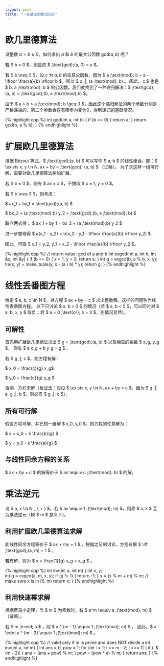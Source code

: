 ```yaml
---
layout: post
title: "一些基础的数论知识"
---
```


# 欧几里德算法

设整数 $a > b \geq 0$，如何求出 $a$ 和 $b$ 的最大公因数 $\text{gcd}(a, b)$ 呢？

若 $ b = 0 $，则显然 $ \;\text{gcd}\;(a, 0) = a $。

若 $ b \neq 0 $，设 $c$ 为 $a, b$ 的任意公因数，因为 $ a \;\text{mod}\; b = a - \lfloor \frac{a}{b} \rfloor b $，所以 $ c \;\|\; (a \;\text{mod}\; b) $。
因此，$ c $ 也是 $ b, a \;\text{mod}\; b $ 的公因数。我们就找到了一种递归解法：$ \;\text{gcd}\;(a, b) = \;\text{gcd}\;(b, a \;\text{mod}\;b) $。

由于 $ a > b > a \;\text{mod}\; b \geq 0 $，因此这个递归解法的两个参数分别是严格递减的，第二个参数会在有限步内变为0，得到递归的基础情况。

{% highlight cpp %}
int gcd(int a, int b) {
    if (b == 0) {
        return a;
    }
    return gcd(b, a % b);
}
{% endhighlight %}

# 扩展欧几里德算法

根据 Bézout 等式，$ \;\text{gcd}\;(a, b) $ 可以写作 $ a, b $ 的线性组合。即：$ \exists x, y \in N, ax + by = \;\text{gcd}\; (a, b) $ （证略）。
为了求这样一组可行解，需要对欧几里德算法稍加扩展。

若 $ b = 0 $，则有 $ ax = a $，不妨取 $ x = 1, y = 0 $。

若 $ b \neq 0 $，则考虑：

$ ax_1 + by_1 = \;\text{gcd}\;(a, b) $

$ bx_2 + (a \;\text{mod}\;b) y_2 = \;\text{gcd}\;(b, a \;\text{mod}\; b) $

联立两式得：
$ ax_1 + by_1 = bx_2 + (a \;\text{mod}\;b) y_2 $

进一步整理得
$ a(x_1 - y_2) = b(x_2 - y_1 - \lfloor \frac{a}{b} \rfloor y_2) $

因此，可取 $ x_1 = y_2, y_1 = x_2 - \lfloor \frac{a}{b} \rfloor y_2 $。

{% highlight cpp %}
// return value: gcd of a and b
int exgcd(int a, int b, int &x, int &y) {
    if (b == 0) {
        x = 1, y = 0;
        return a;
    }
    int g = exgcd(b, a % b, x, y);
    tie(x, y) = make_tuple(y, x - (a / b) * y);
    return g;
}
{% endhighlight %}

# 线性丢番图方程

给定 $ a, b, c \in N $，对方程 $ ax + by = c $ 求出整数解。这样的问题称为线性丢番图方程。
以下只讨论 $ a, b > 0 $ 的情况（若 $ a, b < 0 $，可以同时对 $ a, b, x, y $ 取负；若 $ a = 0 \;\text{or}\; b = 0 $，则情况显然）。

## 可解性

首先用扩展欧几里德法求出 $ g = \;\text{gcd}\;(a, b) $ 以及相应的系数 $ x_g, y_g $，
则有 $ a x_g + b y_g = g $ 。

若 $ g \;\|\; c $，则方程有解：

$ x_0 = \frac{c}{g} x_g$

$ y_0 = \frac{c}{g} y_g $

否则，方程无解（反证法：假设 $ \exists x, y \in N, ax + by = c $，因为 $ g \;\|\; a, g \;\|\; b $，则必有 $ g \;\|\; c $）。

## 所有可行解

假设方程可解，并已知一组解 $ x_0, y_0 $，则方程的任意解为：

$ x = x_0 + k \frac{b}{g} $

$ y = y_0 - k \frac{a}{g} $

## 与线性同余方程的关系

$ ax + by = c $ 的解等价于 $ ax \equiv c \;(\text{mod}\; b) $ 的解。

# 乘法逆元

设 $ a, x \in N _ { + } $，若 $ ax \equiv 1 \;(\text{mod}\; m) $，则称 $ a, x $ 互为乘法逆元（模 $ m $ 意义下）。

## 利用扩展欧几里德算法求解

此线性同余方程等价于 $ ax + my = 1 $ 。根据之前的讨论，方程有解 $ \iff \;\text{gcd}\;(a, m) = 1 $ 。

若有解，则为 $ x = \frac{1}{g} x_g = x_g $ 。

{% highlight cpp %}
int inv(int a, int m) {
    int x, y;    
    int g = exgcd(a, m, x, y);
    if (g != 1) {
        return -1;
    }
    x = (x % m + m) % m; // make sure x is in [0, m)
    return x;
}
{% endhighlight %}

## 利用快速幂求解

根据费马小定理，当 $ m $ 为素数时，有 $ a^m \equiv a \;(\text{mod}\; m) $ （证略）。

若 $ m \;\nmid\; a $ ，则 $ a ^ {m - 1} \equiv 1 \;(\text{mod}\; m) $ 。
因此，$ a \cdot a ^ {m - 2} \equiv 1 \;(\text{mod}\; m) $ 。

{% highlight cpp %}
// valid only if m is prime and does NOT divide a
int inv(int a, int m) {
    int ans = 0, pow = 1;
    for (int i = 1; i <= m - 2; i <<= 1) {
        if (i & (m - 2)) {
            ans = (ans + pow) % m;
        }
        pow = (pow * a) % m;
    }
    return ans;
}
{% endhighlight %}
